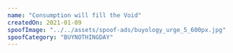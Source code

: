 ```yaml
---
name: "Consumption will fill the Void"
createdOn: 2021-01-09
spoofImage: "../../assets/spoof-ads/buyology_urge_5_600px.jpg"
spoofCategory: "BUYNOTHINGDAY"
---
```

